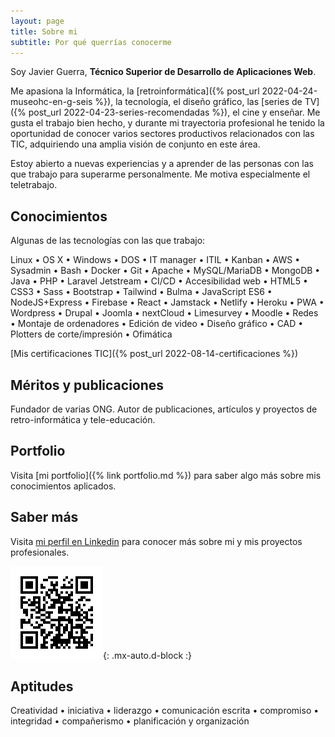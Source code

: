```yaml
---
layout: page
title: Sobre mi
subtitle: Por qué querrías conocerme
---
```


Soy Javier Guerra, **Técnico Superior de Desarrollo de Aplicaciones Web**.

Me apasiona la Informática, la [retroinformática]({% post_url 2022-04-24-museohc-en-g-seis %}), la tecnología, el diseño gráfico, las [series de TV]({% post_url 2022-04-23-series-recomendadas %}), el cine y enseñar. Me gusta el trabajo bien hecho, y durante mi trayectoria profesional he tenido la oportunidad de conocer varios sectores productivos relacionados con las TIC, adquiriendo una amplia visión de conjunto en este área.

Estoy abierto a nuevas experiencias y a aprender de las personas con las que trabajo para superarme personalmente. Me motiva especialmente el teletrabajo.

## Conocimientos
Algunas de las tecnologías con las que trabajo:

Linux • OS X • Windows • DOS • IT manager • ITIL • Kanban • AWS • Sysadmin • Bash • Docker • Git • Apache • MySQL/MariaDB • MongoDB • Java • PHP • Laravel Jetstream  • CI/CD • Accesibilidad web • HTML5 • CSS3 • Sass • Bootstrap • Tailwind • Bulma • JavaScript ES6 • NodeJS+Express • Firebase • React • Jamstack • Netlify • Heroku • PWA • Wordpress • Drupal • Joomla • nextCloud • Limesurvey • Moodle • Redes • Montaje de ordenadores • Edición de video • Diseño gráfico • CAD • Plotters de corte/impresión • Ofimática

[Mis certificaciones TIC]({% post_url 2022-08-14-certificaciones %})

## Méritos y publicaciones
Fundador de varias ONG. Autor de publicaciones, artículos y proyectos de retro-informática y tele-educación.

## Portfolio
Visita [mi portfolio]({% link portfolio.md %}) para saber algo más sobre mis conocimientos aplicados.

## Saber más
Visita [mi perfil en Linkedin](https://linkedin.com/in/javguerra) para conocer más sobre mi y mis proyectos profesionales.

![Código QR](assets/img/qr-code.png){: .mx-auto.d-block :}

## Aptitudes
Creatividad • iniciativa • liderazgo • comunicación escrita • compromiso • integridad • compañerismo • planificación y organización
